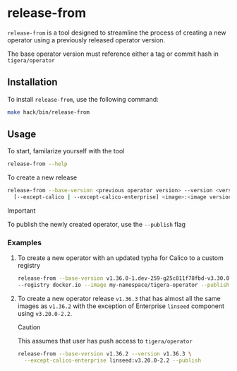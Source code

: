 # release-from

`release-from` is a tool designed to streamline the process of creating a new operator
using a previously released operator version.

The base operator version must reference either a tag or commit hash in `tigera/operator`

## Installation

To install `release-from`, use the following command:

```bash
make hack/bin/release-from
```

## Usage

To start, familarize yourself with the tool

```sh
release-from --help
```

To create a new release

```sh
release-from --base-version <previous operator version> --version <version to release> \
  [--except-calico | --except-calico-enterprise] <image>:<image version>
```

> [!IMPORTANT]
> To publish the newly created operator, use the `--publish` flag

### Examples

1. To create a new operator with an updated typha for Calico to a custom registry

    ```sh
    release-from --base-version v1.36.0-1.dev-259-g25c811f78fbd-v3.30.0-0.dev-338-gca80474016a5 --version v1.36.0-mod-typha \
    --registry docker.io --image my-namespace/tigera-operator --publish
    ```

2. To create a new operator release `v1.36.3` that has almost all the same images as `v1.36.2`
    with the exception of Enterprise `linseed` component using `v3.20.0-2.2`.

    > [!CAUTION]
    > This assumes that user has push access to `tigera/operator`

    ```sh
    release-from --base-version v1.36.2 --version v1.36.3 \
      --except-calico-enterprise linseed:v3.20.0-2.2 --publish
    ```
